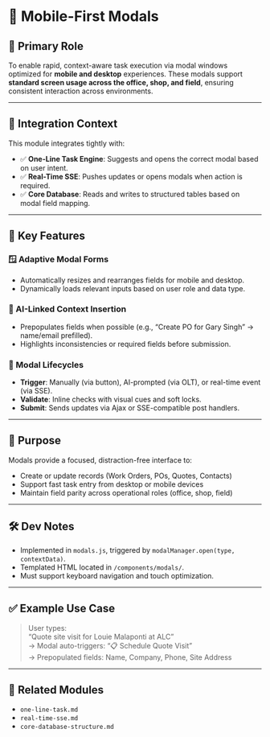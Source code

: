 # 📱 Mobile-First Modals

## 🧭 Primary Role
To enable rapid, context-aware task execution via modal windows optimized for **mobile and desktop** experiences. These modals support **standard screen usage across the office, shop, and field**, ensuring consistent interaction across environments.

---

## 🧩 Integration Context
This module integrates tightly with:
- ✅ **One-Line Task Engine**: Suggests and opens the correct modal based on user intent.
- ✅ **Real-Time SSE**: Pushes updates or opens modals when action is required.
- ✅ **Core Database**: Reads and writes to structured tables based on modal field mapping.

---

## 🧠 Key Features

### 🪟 Adaptive Modal Forms
- Automatically resizes and rearranges fields for mobile and desktop.
- Dynamically loads relevant inputs based on user role and data type.

### 🧵 AI-Linked Context Insertion
- Prepopulates fields when possible (e.g., “Create PO for Gary Singh” → name/email prefilled).
- Highlights inconsistencies or required fields before submission.

### 🔁 Modal Lifecycles
- **Trigger**: Manually (via button), AI-prompted (via OLT), or real-time event (via SSE).
- **Validate**: Inline checks with visual cues and soft locks.
- **Submit**: Sends updates via Ajax or SSE-compatible post handlers.

---

## 🎯 Purpose
Modals provide a focused, distraction-free interface to:
- Create or update records (Work Orders, POs, Quotes, Contacts)
- Support fast task entry from desktop or mobile devices
- Maintain field parity across operational roles (office, shop, field)

---

## 🛠️ Dev Notes
- Implemented in `modals.js`, triggered by `modalManager.open(type, contextData)`.
- Templated HTML located in `/components/modals/`.
- Must support keyboard navigation and touch optimization.

---

## ✅ Example Use Case

> User types:  
> “Quote site visit for Louie Malaponti at ALC”  
> → Modal auto-triggers: “📋 Schedule Quote Visit”  
> → Prepopulated fields: Name, Company, Phone, Site Address

---

## 📂 Related Modules
- `one-line-task.md`
- `real-time-sse.md`
- `core-database-structure.md`
